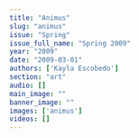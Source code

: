 ```yaml
---
title: "Animus"
slug: "animus"
issue: "Spring"
issue_full_name: "Spring 2009"
year: "2009"
date: "2009-03-01"
authors: ['Kayla Escobedo']
section: "art"
audio: []
main_image: ""
banner_image: ""
images: ['animus']
videos: []
---
```

